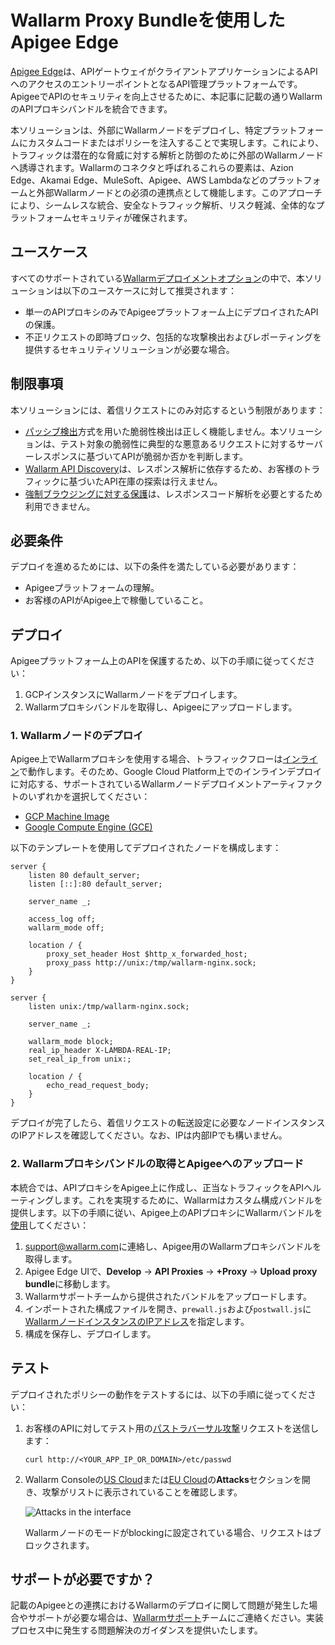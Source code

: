 [ptrav-attack-docs]:                ../../attacks-vulns-list.md#path-traversal
[attacks-in-ui-image]:              ../../images/admin-guides/test-attacks-quickstart.png

# Wallarm Proxy Bundleを使用したApigee Edge

[Apigee Edge](https://docs.apigee.com/api-platform/get-started/what-apigee-edge)は、APIゲートウェイがクライアントアプリケーションによるAPIへのアクセスのエントリーポイントとなるAPI管理プラットフォームです。ApigeeでAPIのセキュリティを向上させるために、本記事に記載の通りWallarmのAPIプロキシバンドルを統合できます。

本ソリューションは、外部にWallarmノードをデプロイし、特定プラットフォームにカスタムコードまたはポリシーを注入することで実現します。これにより、トラフィックは潜在的な脅威に対する解析と防御のために外部のWallarmノードへ誘導されます。Wallarmのコネクタと呼ばれるこれらの要素は、Azion Edge、Akamai Edge、MuleSoft、Apigee、AWS Lambdaなどのプラットフォームと外部Wallarmノードとの必須の連携点として機能します。このアプローチにより、シームレスな統合、安全なトラフィック解析、リスク軽減、全体的なプラットフォームセキュリティが確保されます。

## ユースケース

すべてのサポートされている[Wallarmデプロイメントオプション](../supported-deployment-options.md)の中で、本ソリューションは以下のユースケースに対して推奨されます：

* 単一のAPIプロキシのみでApigeeプラットフォーム上にデプロイされたAPIの保護。
* 不正リクエストの即時ブロック、包括的な攻撃検出およびレポーティングを提供するセキュリティソリューションが必要な場合。

## 制限事項

本ソリューションには、着信リクエストにのみ対応するという制限があります：

* [パッシブ検出](../../about-wallarm/detecting-vulnerabilities.md#passive-detection)方式を用いた脆弱性検出は正しく機能しません。本ソリューションは、テスト対象の脆弱性に典型的な悪意あるリクエストに対するサーバーレスポンスに基づいてAPIが脆弱か否かを判断します。
* [Wallarm API Discovery](../../api-discovery/overview.md)は、レスポンス解析に依存するため、お客様のトラフィックに基づいたAPI在庫の探索は行えません。
* [強制ブラウジングに対する保護](../../admin-en/configuration-guides/protecting-against-bruteforce.md)は、レスポンスコード解析を必要とするため利用できません。

## 必要条件

デプロイを進めるためには、以下の条件を満たしている必要があります：

* Apigeeプラットフォームの理解。
* お客様のAPIがApigee上で稼働していること。

## デプロイ

Apigeeプラットフォーム上のAPIを保護するため、以下の手順に従ってください：

1. GCPインスタンスにWallarmノードをデプロイします。
1. Wallarmプロキシバンドルを取得し、Apigeeにアップロードします。

### 1. Wallarmノードのデプロイ

Apigee上でWallarmプロキシを使用する場合、トラフィックフローは[インライン](../inline/overview.md)で動作します。そのため、Google Cloud Platform上でのインラインデプロイに対応する、サポートされているWallarmノードデプロイメントアーティファクトのいずれかを選択してください：

* [GCP Machine Image](../packages/gcp-machine-image.md)
* [Google Compute Engine (GCE)](../cloud-platforms/gcp/docker-container.md)

以下のテンプレートを使用してデプロイされたノードを構成します：

```
server {
	listen 80 default_server;
	listen [::]:80 default_server;

	server_name _;

	access_log off;
	wallarm_mode off;

	location / {
		proxy_set_header Host $http_x_forwarded_host;
		proxy_pass http://unix:/tmp/wallarm-nginx.sock;
	}
}

server {
	listen unix:/tmp/wallarm-nginx.sock;
	
	server_name _;
	
	wallarm_mode block;
	real_ip_header X-LAMBDA-REAL-IP;
	set_real_ip_from unix:;

	location / {
		echo_read_request_body;
	}
}
```

デプロイが完了したら、着信リクエストの転送設定に必要なノードインスタンスのIPアドレスを確認してください。なお、IPは内部IPでも構いません。

### 2. Wallarmプロキシバンドルの取得とApigeeへのアップロード

本統合では、APIプロキシをApigee上に作成し、正当なトラフィックをAPIへルーティングします。これを実現するために、Wallarmはカスタム構成バンドルを提供します。以下の手順に従い、Apigee上のAPIプロキシにWallarmバンドルを[使用](https://docs.apigee.com/api-platform/fundamentals/build-simple-api-proxy)してください：

1. [support@wallarm.com](mailto:support@wallarm.com)に連絡し、Apigee用のWallarmプロキシバンドルを取得します。
1. Apigee Edge UIで、**Develop** → **API Proxies** → **+Proxy** → **Upload proxy bundle**に移動します。
1. Wallarmサポートチームから提供されたバンドルをアップロードします。
1. インポートされた構成ファイルを開き、`prewall.js`および`postwall.js`に[WallarmノードインスタンスのIPアドレス](#1-deploy-a-wallarm-node)を指定します。
1. 構成を保存し、デプロイします。

## テスト

デプロイされたポリシーの動作をテストするには、以下の手順に従ってください：

1. お客様のAPIに対してテスト用の[パストラバーサル攻撃][ptrav-attack-docs]リクエストを送信します：

    ```
    curl http://<YOUR_APP_IP_OR_DOMAIN>/etc/passwd
    ```
1. Wallarm Consoleの[US Cloud](https://us1.my.wallarm.com/attacks)または[EU Cloud](https://my.wallarm.com/attacks)の**Attacks**セクションを開き、攻撃がリストに表示されていることを確認します。
    
    ![Attacks in the interface][attacks-in-ui-image]

    Wallarmノードのモードがblockingに設定されている場合、リクエストはブロックされます。

## サポートが必要ですか？

記載のApigeeとの連携におけるWallarmのデプロイに関して問題が発生した場合やサポートが必要な場合は、[Wallarmサポート](mailto:support@wallarm.com)チームにご連絡ください。実装プロセス中に発生する問題解決のガイダンスを提供いたします。